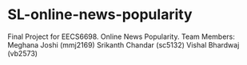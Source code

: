 # SL-online-news-popularity
Final Project for EECS6698. Online News Popularity. 
Team Members: 
Meghana Joshi (mmj2169)
Srikanth Chandar (sc5132)
Vishal Bhardwaj (vb2573)
